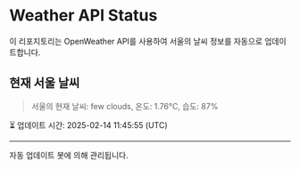 
# Weather API Status

이 리포지토리는 OpenWeather API를 사용하여 서울의 날씨 정보를 자동으로 업데이트합니다.

## 현재 서울 날씨
> 서울의 현재 날씨: few clouds, 온도: 1.76°C, 습도: 87%

⏳ 업데이트 시간: 2025-02-14 11:45:55 (UTC)

---
자동 업데이트 봇에 의해 관리됩니다.

